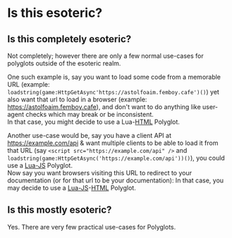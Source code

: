# Is this esoteric?

## Is this completely esoteric?

Not completely; however there are only a few normal use-cases for polyglots outside of the esoteric realm.

One such example is, say you want to load some code from a memorable URL (example: `loadstring(game:HttpGetAsync'https://astolfoaim.femboy.cafe')()`) yet also want that url to load in a browser (example: <https://astolfoaim.femboy.cafe>), and don't want to do anything like user-agent checks which may break or be inconsistent.<br/>
In that case, you might decide to use a Lua-[HTML](/polyglots/html) Polyglot.

Another use-case would be, say you have a client API at https://example.com/api & want multiple clients to be able to load it from that URL (say `<script src="https://example.com/api" />` and `loadstring(game:HttpGetAsync('https://example.com/api'))()`), you could use a [Lua-JS](/polyglots/lua-js/) Polyglot.<br/>
Now say you want browsers visiting this URL to redirect to your documentation (or for that url to be your documentation): In that case, you may decide to use a [Lua-JS](/polyglots/lua-js)-[HTML](/polyglots/html) Polyglot.

## Is this mostly esoteric?
Yes. There are very few practical use-cases for Polyglots.
